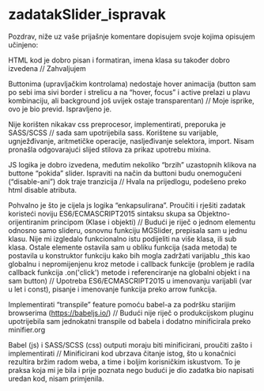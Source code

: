 # zadatakSlider_ispravak

Pozdrav,
niže uz vaše prijašnje komentare dopisujem svoje kojima opisujem učinjeno:

HTML kod je dobro pisan i formatiran, imena klasa su također dobro izvedena
	// Zahvaljujem

Buttonima (upravljačkim kontrolama) nedostaje hover animacija (button sam po sebi ima sivi border i strelicu a na “hover, focus” i active prelazi u plavu kombinaciju, ali background još uvijek ostaje transparentan)
		// Moje isprike, ovo je bio previd. Ispravljeno je.

Nije korišten nikakav css preprocesor, implementirati, preporuka je SASS/SCSS
		// sada sam upotrijebila sass. Korištene su varijable, ugnježđivanje, aritmetičke operacije, nasljeđivanje selektora, import. Nisam pronašla odgovarajući slijed stilova za prikaz upotrebu mixina.

JS logika je dobro izvedena, međutim nekoliko “brzih” uzastopnih klikova na buttone “pokida” slider. Ispraviti na način da buttoni budu onemogučeni (“disable-ani”) dok traje tranzicija
	// Hvala na prijedlogu, podešeno preko html disable atributa.

Pohvalno je što je cijela js logika “enkapsulirana”. Proučiti i rješiti zadatak koristeći noviju ES6/ECMASCRIPT2015 sintaksu skupa sa Objektno-orijentiranim principom (Klase i objekti)
	// Budući je riječ o jednom elementu odnosno samo slideru, osnovnu funkciju MGSlider, prepisala sam u jednu klasu. Nije mi izgledalo funkcionalno istu podijeliti na više klasa, ili sub klasa. Ostale elemente ostavila sam u obliku funkcija (sada metoda) te postavila u konstruktor funkciju kako bih mogla zadržati varijablu _this kao globalnu i nepromijenjenu kroz metode i callback funkcije (problem je radila callback funkcija .on('click') metode i referenciranje na globalni objekt i na sam button) 
	// Upotreba ES6/ECMASCRIPT2015 u imenovanju varijabli (var u let i const), pisanje i imenovanje funkcija preko arrow funkcija.

Implementirati “transpile” feature pomoću babel-a za podršku starijim browserima (https://babeljs.io/)
		// Budući nije riječ o produkcijskom pluginu upotrijebila sam jednokatni transpile od babela i dodatno minificirala preko minifier.org

Babel (js) i SASS/SCSS (css) outputi moraju biti minificirani, proučiti zašto i implementirati
		// Minificirani kod ubrzava čitanje istog, što u konačnici rezultira bržim radom weba, a time i boljim korisničkim iskustvom. To je praksa koja mi je bila i prije poznata nego budući je dio zadatka bio napisati uredan kod, nisam primjenila.
